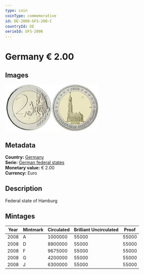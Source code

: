```yaml
---
type: coin
coinType: commemorative
id: DE-2008-GFS-200-C
countryId: DE
serieId: GFS-2006
---
```


# Germany € 2.00

## Images

<img src="../../Images/common-2007-200.webp" height="150" alt="Front image"><img src="Images/DE-2008-200.webp" height="150" alt="Back image">

## Metadata

**Country:** [Germany](../../Countries/Germany/index.md)\
**Serie:** [German federal states](index.md)\
**Monetary value:** € 2.00\
**Currency:** Euro

## Description

Federal state of Hamburg

## Mintages

| Year | Mintmark | Circulated | Brilliant Uncirculated | Proof  |
| ---- | -------- | ---------- | ---------------------- | ------ |
| 2008 | A        | 1000000    | 55000                  | 55000  |
| 2008 | D        | 8900000    | 55000                  | 55000  |
| 2008 | F        | 9675000    | 55000                  | 55000  |
| 2008 | G        | 4200000    | 55000                  | 55000  |
| 2008 | J        | 6300000    | 55000                  | 55000  |

